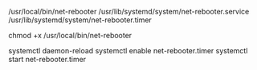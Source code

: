 

/usr/local/bin/net-rebooter
/usr/lib/systemd/system/net-rebooter.service
/usr/lib/systemd/system/net-rebooter.timer

chmod +x /usr/local/bin/net-rebooter

systemctl daemon-reload
systemctl enable net-rebooter.timer
systemctl start net-rebooter.timer
